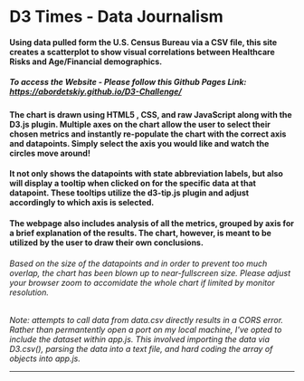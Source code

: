 # D3 Times - Data Journalism

#### Using data pulled form the U.S. Census Bureau via a CSV file, this site creates a scatterplot to show visual correlations between Healthcare Risks and Age/Financial demographics.

##### To access the Website - Please follow this Github Pages Link: https://abordetskiy.github.io/D3-Challenge/

#### The chart is drawn using HTML5 , CSS, and raw JavaScript along with the D3.js plugin. Multiple axes on the chart allow the user to select their chosen metrics and instantly re-populate the chart with the correct axis and datapoints. Simply select the axis you would like and watch the circles move around! 

#### It not only shows the datapoints with state abbreviation labels, but also will display a tooltip when clicked on for the specific data at that datapoint. These tooltips utilize the d3-tip.js plugin and adjust accordingly to which axis is selected.

#### The webpage also includes analysis of all the metrics, grouped by axis for a brief explanation of the results. The chart, however, is meant to be utilized by the user to draw their own conclusions.

###### Based on the size of the datapoints and in order to prevent too much overlap, the chart has been blown up to near-fullscreen size. Please adjust your browser zoom to accomidate the whole chart if limited by monitor resolution. 

*Note: attempts to call data from data.csv directly results in a CORS error. Rather than permantently open a port on my local machine, I've opted to include the dataset within app.js. This involved importing the data via D3.csv(), parsing the data into a text file, and hard coding the array of objects into app.js.*

-----